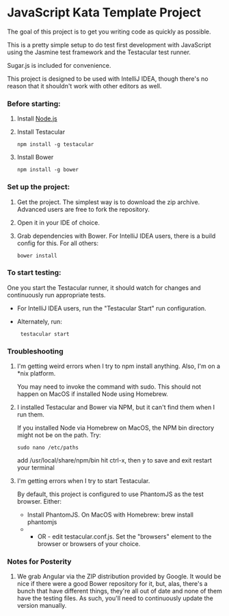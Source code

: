 JavaScript Kata Template Project
================================

The goal of this project is to get you writing code as quickly as possible.

This is a pretty simple setup to do test first development with JavaScript using the Jasmine test framework and
the Testacular test runner.

Sugar.js is included for convenience.

This project is designed to be used with IntelliJ IDEA, though there's no reason that it shouldn't work with other
editors as well.

### Before starting:
 1. Install [Node.js](http://nodejs.org/)
 1. Install Testacular

        npm install -g testacular

 1. Install Bower

        npm install -g bower

### Set up the project:
 1. Get the project.  The simplest way is to download the zip archive.  Advanced users are free to fork the
    repository.
 1. Open it in your IDE of choice.
 1. Grab dependencies with Bower.  For IntelliJ IDEA users, there is a build config for this.  For all others:

        bower install

### To start testing:

One you start the Testacular runner, it should watch for changes and continuously run appropriate tests.

 * For IntelliJ IDEA users, run the "Testacular Start" run configuration.
 * Alternately, run:

        testacular start

### Troubleshooting

 1. I'm getting weird errors when I try to npm install anything.  Also, I'm on a *nix platform.

    You may need to invoke the command with sudo.  This should not happen on MacOS if installed Node using Homebrew.

 1. I installed Testacular and Bower via NPM, but it can't find them when I run them.

    If you installed Node via Homebrew on MacOS, the NPM bin directory might not be on the path.  Try:

        sudo nano /etc/paths

    add /usr/local/share/npm/bin
    hit ctrl-x, then y to save and exit
    restart your terminal

 1. I'm getting errors when I try to start Testacular.

    By default, this project is configured to use PhantomJS as the test browser.  Either:
    * Install PhantomJS.  On MacOS with Homebrew:
          brew install phantomjs
    * - OR - edit testacular.conf.js.  Set the "browsers" element to the browser or browsers of your choice.

### Notes for Posterity

1. We grab Angular via the ZIP distribution provided by Google.  It would be nice if there were a good Bower
   repository for it, but, alas, there's a bunch that have different things, they're all out of date and
   none of them have the testing files.  As such, you'll need to continuously update the version manually.